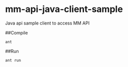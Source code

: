 # mm-api-java-client-sample
Java api sample client to access MM API

##Compile
```
ant
```

##Run
```
ant run
```